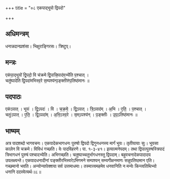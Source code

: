 +++
title = "०८ एकपाद्भूयो द्विपदो"

+++
## अधिमन्त्रम्
धनान्नदानप्रशंसा। भिक्षुराङ्गिरसः। त्रिष्टुप्।

## मन्त्रः
एक॑पा॒द्भूयो॑ द्वि॒पदो॒ वि च॑क्रमे द्वि॒पात्त्रि॒पाद॑म॒भ्ये॑ति प॒श्चात् ।  
चतु॑ष्पादेति द्वि॒पदा॑मभिस्व॒रे स॒म्पश्य॑न्प॒ङ्क्तीरु॑प॒तिष्ठ॑मानः ॥

## पदपाठः
एक॑ऽपात् । भूयः॑ । द्वि॒ऽपदः॑ । वि । च॒क्र॒मे॒ । द्वि॒ऽपात् । त्रि॒ऽपाद॑म् । अ॒भि । ए॒ति॒ । प॒श्चात् ।  
चतुः॑ऽपात् । ए॒ति॒ । द्वि॒ऽपदा॑म् । अ॒भि॒ऽस्व॒रे । स॒म्ऽपश्य॑न् । प॒ङ्क्तीः । उ॒प॒ऽतिष्ठ॑मानः ॥

## भाष्यम्
अत्र पादशब्दो भागवचनः। एकपादेकभागधनः पुरुषो द्विपदो द्विगुनधनस्य मार्गं भूयः। तृतीयायाः सुः। भूयसा कालेन वि चक्रमे। विविधं गच्छति। वेः पादविहरणे। पा. १-३-४१। इत्यात्मनेपदम्। तथा द्विपात्पुरुषस्त्रिपादं त्रिभागधनं पुरुषं पश्चादभ्येति। अभिगच्छति। चतुष्पाच्चतुर्भागधनस्तु द्विपदाम्। बहुवचनादेकपादादय उपलक्ष्यन्ते। एकपादधनादीनां पङ्क्तीरभिस्वरेऽभिगमने सम्पश्यन् सम्यगीक्षनमाणः सन्नुपतिष्ठमान एति। गच्छमानो भवति। अन्योन्यापेक्शया सर्व उत्तमाधमाः। तस्मात्त्वमहमेव धनवानिति न मन्येः किन्त्वतिथिभ्यो धनानि ददस्वेत्यर्थः॥८॥
